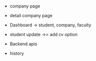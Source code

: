 -   company page
-   detail company page
-   Dashboard -> student, company, faculty

-   student update ->> add cv option
-   Backend apis

-   history
